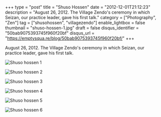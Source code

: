 +++
type = "post"
title = "Shuso Hossen"
date = "2012-12-01T21:12:23"
description = "August 26, 2012. The Village Zendo's ceremony in which Seizan, our practice leader, gave his first talk."
category = ["Photography", "Zen"]
tag = ["shusohossen", "villagezendo"]
enable_lightbox = false
thumbnail = "shuso-hossen-1.jpg"
draft = false
disqus_identifier = "50bab9075393745f960f20bf"
disqus_url = "https://emptysqua.re/blog/50bab9075393745f960f20bf/"
+++

<p>August 26, 2012. The Village Zendo's ceremony in which Seizan, our practice leader, gave his first talk.</p>
<p><img style="display:block; margin-left:auto; margin-right:auto;" src="shuso-hossen-1.jpg" alt="Shuso hossen 1" title="shuso-hossen-1.jpg" border="0"   /></p>
<p><img style="display:block; margin-left:auto; margin-right:auto;" src="shuso-hossen-2.jpg" alt="Shuso hossen 2" title="shuso-hossen-2.jpg" border="0"   /></p>
<p><img style="display:block; margin-left:auto; margin-right:auto;" src="shuso-hossen-3.jpg" alt="Shuso hossen 3" title="shuso-hossen-3.jpg" border="0"   /></p>
<p><img style="display:block; margin-left:auto; margin-right:auto;" src="shuso-hossen-4.jpg" alt="Shuso hossen 4" title="shuso-hossen-4.jpg" border="0"   /></p>
<p><img style="display:block; margin-left:auto; margin-right:auto;" src="shuso-hossen-5.jpg" alt="Shuso hossen 5" title="shuso-hossen-5.jpg" border="0"   /></p>
<p><img style="display:block; margin-left:auto; margin-right:auto;" src="shuso-hossen-6.jpg" alt="Shuso hossen 6" title="shuso-hossen-6.jpg" border="0"   /></p>
